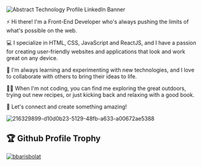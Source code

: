 
![Abstract Technology Profile LinkedIn Banner](https://user-images.githubusercontent.com/85007480/216609735-5f215427-d067-424a-b556-4601b87a3be1.gif)



⚡️ Hi there! I'm a Front-End Developer who's always pushing the limits of what's possible on the web.

💻 I specialize in HTML, CSS, JavaScript and ReactJS, and I have a passion for creating user-friendly websites and applications that look and work great on any device.

🌱 I'm always learning and experimenting with new technologies, and I love to collaborate with others to bring their ideas to life.

🚶‍♀️ When I'm not coding, you can find me exploring the great outdoors, trying out new recipes, or just kicking back and relaxing with a good book.

💬 Let's connect and create something amazing!


![216329899-d10d0b23-5129-48fb-a633-a00672ae5388](https://user-images.githubusercontent.com/85007480/216604270-55e9c4c3-2e43-46b8-987d-735e3c0524ff.gif)


## 🏆 Github Profile Trophy

<p align="left"> <a href="https://github.com/muradorucov/github-profile-trophy"><img src="https://github-profile-trophy.vercel.app/?username=muradorucov&margin-w=15" alt="bbarisbolat" /></a> </p>
